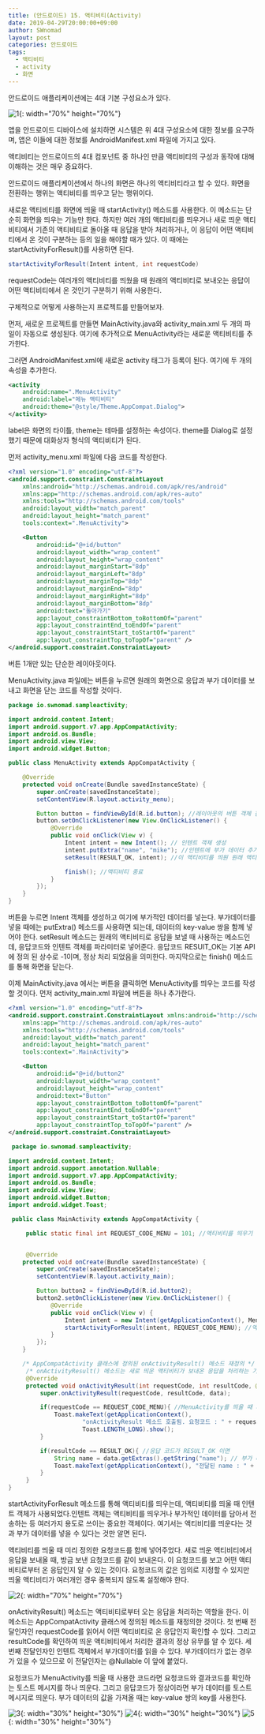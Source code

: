 ```yaml
---
title: (안드로이드) 15. 액티비티(Activity)
date: 2019-04-29T20:00:00+09:00
author: SWnomad
layout: post
categories: 안드로이드
tags:
  - 액티비티
  - activity
  - 화면
---
```


안드로이드 애플리케이션에는 4대 기본 구성요소가 있다.

![1](/images/android/15/1.png){: width="70%" height="70%"}

앱을 안드로이드 디바이스에 설치하면 시스템은 위 4대 구성요소에 대한 정보를 요구하며, 앱은 이들에 대한 정보를 AndroidManifest.xml 파일에 가지고 있다.

액티비티는 안드로이드의 4대 컴포넌트 중 하나인 만큼 액티비티의 구성과 동작에 대해 이해하는 것은 매우 중요하다.

안드로이드 애플리케이션에서 하나의 화면은 하나의 액티비티라고 할 수 있다. 화면을 전환하는 행위는 액티비티를 띄우고 닫는 행위이다.

새로운 액티비티를 화면에 띄울 때 startActivity() 메소드를 사용한다. 이 메소드는 단순히 화면을 띄우는 기능만 한다. 하지만 여러 개의 액티비티를 띄우거나 새로 띄운 액티비티에서 기존의 액티비티로 돌아올 때 응답을 받아 처리하거나, 이 응답이 어떤 액티비티에서 온 것이 구분하는 등의 일을 해야할 때가 있다. 이 때에는 startActivityForResult()를 사용하면 된다.

~~~ java
startActivityForResult(Intent intent, int requestCode)
~~~

requestCode는 여러개의 액티비티를 띄웠을 때 원래의 액티비티로 보내오는 응답이 어떤 액티비티에서 온 것인기 구분하기 위해 사용한다.

구체적으로 어떻게 사용하는지 프로젝트를 만들어보자.

먼저, 새로운 프로젝트를 만들면 MainActivity.java와 activity_main.xml 두 개의 파일이 자동으로 생성된다. 여기에 추가적으로 MenuActivity라는 새로운 액티비티를 추가한다.

그러면 AndroidManifest.xml에 새로운 activity 태그가 등록이 된다. 여기에 두 개의 속성을 추가한다.

~~~ xml
<activity
	android:name=".MenuActivity"
	android:label="메뉴 액티비티"
	android:theme="@style/Theme.AppCompat.Dialog">
</activity>
~~~

label은 화면의 타이틀, theme는 테마를 설정하는 속성이다. theme를 Dialog로 설정했기 때문에 대화상자 형식의 액티비티가 된다.

먼저 activity_menu.xml 파일에 다음 코드를 작성한다.

~~~ xml
<?xml version="1.0" encoding="utf-8"?>
<android.support.constraint.ConstraintLayout
    xmlns:android="http://schemas.android.com/apk/res/android"
    xmlns:app="http://schemas.android.com/apk/res-auto"
    xmlns:tools="http://schemas.android.com/tools"
    android:layout_width="match_parent"
    android:layout_height="match_parent"
    tools:context=".MenuActivity">

    <Button
        android:id="@+id/button"
        android:layout_width="wrap_content"
        android:layout_height="wrap_content"
        android:layout_marginStart="8dp"
        android:layout_marginLeft="8dp"
        android:layout_marginTop="8dp"
        android:layout_marginEnd="8dp"
        android:layout_marginRight="8dp"
        android:layout_marginBottom="8dp"
        android:text="돌아가기"
        app:layout_constraintBottom_toBottomOf="parent"
        app:layout_constraintEnd_toEndOf="parent"
        app:layout_constraintStart_toStartOf="parent"
        app:layout_constraintTop_toTopOf="parent" />
</android.support.constraint.ConstraintLayout>
~~~

버튼 1개만 있는 단순한 레이아웃이다.

MenuActivity.java 파일에는 버튼을 누르면 원래의 화면으로 응답과 부가 데이터를 보내고 화면을 닫는 코드를 작성할 것이다.

~~~ java
package io.swnomad.sampleactivity;

import android.content.Intent;
import android.support.v7.app.AppCompatActivity;
import android.os.Bundle;
import android.view.View;
import android.widget.Button;

public class MenuActivity extends AppCompatActivity {

    @Override
    protected void onCreate(Bundle savedInstanceState) {
        super.onCreate(savedInstanceState);
        setContentView(R.layout.activity_menu);

        Button button = findViewById(R.id.button); //레이아웃의 버튼 객체 참조
        button.setOnClickListener(new View.OnClickListener() {
            @Override
            public void onClick(View v) {
                Intent intent = new Intent(); // 인텐트 객체 생성
                intent.putExtra("name", "mike"); //인텐트에 부가 데이터 추가
                setResult(RESULT_OK, intent); //이 액티비티를 띄원 원래 액티비티로 응답 보내기

                finish(); //액티비티 종료
            }
        });
    }
}
~~~

버튼을 누르면 Intent 객체를 생성하고 여기에 부가적인 데이터를 넣는다. 부가데이터를 넣을 때에는 putExtra() 메소드를 사용하면 되는데, 데이터의 key-value 쌍을 함께 넣어야 한다. setResult 메소드는 원래의 액티비티로 응답을 보낼 때 사용하는 메소드인데, 응답코드와 인텐트 객체를 파라미터로 넣어준다. 응답코드 RESUlT_OK는 기본 API에 정의 된 상수로 -1이며, 정상 처리 되었음을 의미한다. 마지막으로는 finish() 메소드를 통해 화면을 닫는다.

이제 MainActivity.java 에서는 버튼을 클릭하면 MenuActivity를 띄우는 코드를 작성할 것이다. 먼저 activity_main.xml 파일에 버튼을 하나 추가한다.

~~~ xml
<?xml version="1.0" encoding="utf-8"?>
<android.support.constraint.ConstraintLayout xmlns:android="http://schemas.android.com/apk/res/android"
    xmlns:app="http://schemas.android.com/apk/res-auto"
    xmlns:tools="http://schemas.android.com/tools"
    android:layout_width="match_parent"
    android:layout_height="match_parent"
    tools:context=".MainActivity">

    <Button
        android:id="@+id/button2"
        android:layout_width="wrap_content"
        android:layout_height="wrap_content"
        android:text="Button"
        app:layout_constraintBottom_toBottomOf="parent"
        app:layout_constraintEnd_toEndOf="parent"
        app:layout_constraintStart_toStartOf="parent"
        app:layout_constraintTop_toTopOf="parent" />
</android.support.constraint.ConstraintLayout>
~~~

~~~ java
 package io.swnomad.sampleactivity;

import android.content.Intent;
import android.support.annotation.Nullable;
import android.support.v7.app.AppCompatActivity;
import android.os.Bundle;
import android.view.View;
import android.widget.Button;
import android.widget.Toast;

 public class MainActivity extends AppCompatActivity {

     public static final int REQUEST_CODE_MENU = 101; //액티비티를 띄우기 위한 요청코드 정의


     @Override
    protected void onCreate(Bundle savedInstanceState) {
        super.onCreate(savedInstanceState);
        setContentView(R.layout.activity_main);

        Button button2 = findViewById(R.id.button2);
        button2.setOnClickListener(new View.OnClickListener() {
            @Override
            public void onClick(View v) {
                Intent intent = new Intent(getApplicationContext(), MenuActivity.class); //MenuActivity를 띄우기 위한 인텐트 객체 생성
                startActivityForResult(intent, REQUEST_CODE_MENU); //액티비티 띄우기
            }
        });
    }

    /* AppCompatActivity 클래스에 정의된 onActivityResult() 메소드 재정의 */
     /* onActivityResult() 메소드는 새로 띄운 액티비티가 보내온 응답을 처리하는 기능을 한다. */
     @Override
     protected void onActivityResult(int requestCode, int resultCode, @Nullable Intent data) {
         super.onActivityResult(requestCode, resultCode, data);

         if(requestCode == REQUEST_CODE_MENU){ //MenuActivity를 띄울 때 사용했던 요청코드이면
             Toast.makeText(getApplicationContext(),
                     "onActivityResult 메소드 호출됨. 요청코드 : " + requestCode + ", 결과코드 : " + resultCode,
                     Toast.LENGTH_LONG).show();
         }

         if(resultCode == RESULT_OK){ //응답 코드가 RESULT_OK 이면
             String name = data.getExtras().getString("name"); // 부가 데이터의 값(value) 얻기
             Toast.makeText(getApplicationContext(), "전달된 name : " + name, Toast.LENGTH_LONG).show();
         }
     }
}
~~~

startActivityForResult 메소드를 통해 액티비티를 띄우는데, 액티비티를 띄울 때 인텐트 객체가 사용되었다.인텐트 객체는 액티비티를 띄우거나 부가적인 데이터를 담아서 전송하는 등 여러가지 용도로 쓰이는 중요한 객체이다. 여기서는 액티비티를 띄운다는 것과 부가 데이터를 넣을 수 있다는 것만 알면 된다. 

액티비티를 띄울 때 미리 정의한 요청코드를 함께 넣어주었다. 새로 띄운 액티비티에서 응답을 보내올 때, 방금 보낸 요청코드를 같이 보내온다. 이 요청코드를 보고 어떤 액티비티로부터 온 응답인지 알 수 있는 것이다. 요청코드의 값은 임의로 지정할 수 있지만 띄울 액티비티가 여러개인 경우 중복되지 않도록 설정해야 한다. 

![2](/images/android/15/2.png){: width="70%" height="70%"}

onActivityResult() 메소드는 액티비티로부터 오는 응답을 처리하는 역할을 한다. 이 메소드는 AppCompatActivity 클래스에 정의된 메소드를 재정의한 것이다. 첫 번째 전달인자인 requestCode를 읽어서 어떤 액티비티로 온 응답인지 확인할 수 있다. 그리고 resultCode를 확인하여 띄운 액티비티에서 처리한 결과의 정상 유무를 알 수 있다. 세 번째 전달인자인 인텐트 객체에서 부가데이터를 읽을 수 있다. 부가데이터가 없는 경우가 있을 수 있으므로 이 전달인자는 @Nullable 이 앞에 붙었다.

요청코드가 MenuActivity를 띄울 때 사용한 코드라면 요청코드와 결과코드를 확인하는 토스트 메시지를 하나 띄운다. 그리고 응답코드가 정상이라면 부가 데이터를 토스트 메시지로 띄운다. 부가 데이터의 값을 가져올 때는 key-value 쌍의 key를 사용한다.

![3](/images/android/15/3.jpg){: width="30%" height="30%"}
![4](/images/android/15/4.jpg){: width="30%" height="30%"}
![5](/images/android/15/5.jpg){: width="30%" height="30%"}